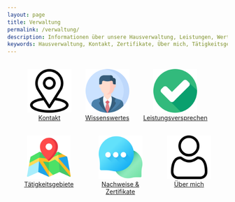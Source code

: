 ```yaml
---
layout: page
title: Verwaltung
permalink: /verwaltung/
description: Informationen über unsere Hausverwaltung, Leistungen, Werte und Nachweise.
keywords: Hausverwaltung, Kontakt, Zertifikate, Über mich, Tätigkeitsgebiete, Leistungsversprechen
---
```


<style>
.icon-container {
  display: flex;
  flex-wrap: wrap;
  gap: 2rem;
  justify-content: center;
  margin-top: 2rem;
}

.icon-box {
  text-align: center;
  transition: transform 0.3s ease;
  max-width: 150px;
}

.icon-box:hover {
  transform: scale(1.1);
}

.icon-box img {
  width: 100px;
  height: 100px;
}
</style>

<div class="icon-container">

  <div class="icon-box">
    <a href="/kontakt/">
      <img src="/assets/img/verwaltung/01_kontakt.png" alt="Kontakt Icon">
      <div>Kontakt</div>
    </a>
  </div>

  <div class="icon-box">
    <a href="/wissenswertes/">
      <img src="/assets/img/verwaltung/02_wissenswert.png" alt="Wissen Icon">
      <div>Wissenswertes</div>
    </a>
  </div>

  <div class="icon-box">
    <a href="/leistungsversprechen/">
      <img src="/assets/img/verwaltung/03_leistungsversprechen.png" alt="Versprechen Icon">
      <div>Leistungsversprechen</div>
    </a>
  </div>

  <div class="icon-box">
    <a href="/taetigkeitsgebiete/">
      <img src="/assets/img/verwaltung/04_gebiete.png" alt="Gebiet Icon">
      <div>Tätigkeitsgebiete</div>
    </a>
  </div>

  <div class="icon-box">
    <a href="/nachweise-und-zertifikate/">
      <img src="/assets/img/verwaltung/05_zertifikate.png" alt="Zertifikat Icon">
      <div>Nachweise & Zertifikate</div>
    </a>
  </div>

  <div class="icon-box">
    <a href="/ueber_mich/">
      <img src="/assets/img/verwaltung/06_uebermich.png" alt="Person Icon">
      <div>Über mich</div>
    </a>
  </div>

</div>
